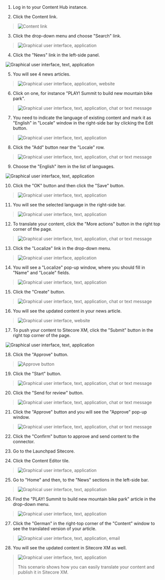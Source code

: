 1. Log in to your Content Hub instance.

2. Click the Content link.

> ![Content link](./media/image1.png)

3. Click the drop-down menu and choose "Search" link.

> ![Graphical user interface, application](./media/image2.png)

4. Click the "News" link in the left-side panel.

![Graphical user interface, text, application](./media/image3.png)

5. You will see 4 news articles.

> ![Graphical user interface, application, website](./media/image4.png)

6. Click on one, for instance "PLAY! Summit to build new mountain bike
    park".

> ![Graphical user interface, text, application, chat or text message](./media/image5.png)

7. You need to indicate the language of existing content and mark it as
    "English" in "Locale" window in the right-side bar by clicking the
    Edit button.

> ![Graphical user interface, text, application](./media/image6.png)

8. Click the "Add" button near the "Locale" row.

> ![Graphical user interface, text, application, chat or text message](./media/image7.png)

9. Choose the "English" item in the list of languages.

![Graphical user interface, text, application](./media/image8.png)

10.  Click the "OK" button and then click the "Save" button.

> ![Graphical user interface, text, application](./media/image9.png)

11. You will see the selected language in the right-side bar.

> ![Graphical user interface, text, application](./media/image10.png)

12. To translate your content, click the "More actions" button in the
    right top corner of the page.

> ![Graphical user interface, text, application, chat or text message](./media/image11.png)

13. Click the "Localize" link in the drop-down menu.

> ![Graphical user interface, application](./media/image12.png)

14. You will see a "Localize" pop-up window, where you should fill in
    "Name" and "Locale" fields.

> ![Graphical user interface, text, application](./media/image13.png)

15. Click the "Create" button.

> ![Graphical user interface, text, application, chat or text message](./media/image14.png)

16. You will see the updated content in your news article.

> ![Graphical user interface, website](./media/image15.png)

17. To push your content to Sitecore XM, click the "Submit" button in
    the right top corner of the page.

![Graphical user interface, text, application](./media/image16.png)

18. Click the "Approve" button.

> ![Approve button](./media/image17.png)

19. Click the "Start" button.

> ![Graphical user interface, text, application, chat or text message](./media/image18.png)

20. Click the "Send for review" button.

> ![Graphical user interface, text, application, chat or text message](./media/image19.png)

21. Click the "Approve" button and you will see the "Approve" pop-up
    window.

> ![Graphical user interface, text, application, chat or text message](./media/image20.png)

22. Click the "Confirm" button to approve and send content to the
    connector.

23. Go to the Launchpad Sitecore.

24. Click the Content Editor tile.

> ![Graphical user interface, application](./media/image21.png)

25. Go to "Home" and then, to the "News" sections in the left-side bar.

> ![Graphical user interface, text, application](./media/image22.png)

26. Find the "PLAY! Summit to build new mountain bike park" article in
    the drop-down menu.

> ![Graphical user interface, text, application](./media/image23.png)

27. Click the "German" in the right-top corner of the "Content" window
    to see the translated version of your article.

> ![Graphical user interface, text, application, email](./media/image24.png)

28. You will see the updated content in Sitecore XM as well.

> ![Graphical user interface, text, application](./media/image25.png)
>
> This scenario shows how you can easily translate your content and
> publish it in Sitecore XM.
